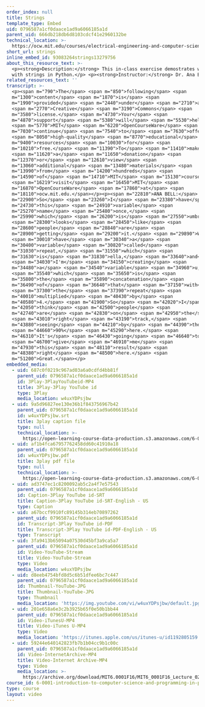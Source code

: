 ```yaml
---
order_index: null
title: Strings
template_type: Embed
uid: 0796587a1cf0daace1ad9a6066185a1d
parent_uid: 666db218db6d8103cdcf41e2960132be
technical_location: >-
  https://ocw.mit.edu/courses/electrical-engineering-and-computer-science/6-0001-introduction-to-computer-science-and-programming-in-python-fall-2016/in-class-questions-and-video-solutions/lecture-2/strings
short_url: strings
inline_embed_id: 93083264strings13279756
about_this_resource_text: >-
  <p><strong>Description:</strong> This in-class exercise demostrates working
  with strings in Python.</p> <p><strong>Instructor:</strong> Dr. Ana Bell</p>
related_resources_text: ''
transcript: >-
  <p><span m="790">The</span> <span m="850">following</span> <span
  m="1300">content</span> <span m="1870">is</span> <span
  m="1990">provided</span> <span m="2440">under</span> <span m="2710">a</span>
  <span m="2770">Creative</span> <span m="3190">Commons</span> <span
  m="3580">license.</span> <span m="4730">Your</span> <span
  m="4870">support</span> <span m="5380">will</span> <span m="5530">help</span>
  <span m="5770">MIT</span> <span m="6220">OpenCourseWare</span> <span
  m="7030">continue</span> <span m="7540">to</span> <span m="7630">offer</span>
  <span m="8050">high-quality</span> <span m="8770">educational</span> <span
  m="9400">resources</span> <span m="10030">for</span> <span
  m="10210">free.</span> <span m="11390">To</span> <span m="11410">make</span>
  <span m="11620">a</span> <span m="11650">donation</span> <span
  m="12370">or</span> <span m="12610">view</span> <span
  m="13060">additional</span> <span m="13480">materials</span> <span
  m="13990">from</span> <span m="14200">hundreds</span> <span
  m="14590">of</span> <span m="14710">MIT</span> <span m="15130">courses,</span>
  <span m="16219">visit</span> <span m="16450">MIT</span> <span
  m="16870">OpenCourseWare</span> <span m="17860">at</span> <span
  m="18110">ocw.mit.edu.</span></p><p><span m="22810">ANA BELL:</span> <span
  m="22900">So</span> <span m="23260">I</span> <span m="23380">have</span> <span
  m="24730">this</span> <span m="24910">variable</span> <span
  m="25270">name</span> <span m="25480">once,</span> <span
  m="25990">which</span> <span m="26200">is</span> <span m="27550">umbr--</span>
  <span m="28300">looks</span> <span m="28450">like</span> <span
  m="28600">people</span> <span m="28840">are</span> <span
  m="28900">getting</span> <span m="29200">it.</span> <span m="29890">We</span>
  <span m="30010">have</span> <span m="30340">a</span> <span
  m="30400">variable</span> <span m="30820">called</span> <span
  m="31030">repeat,</span> <span m="31550">which</span> <span
  m="31630">is</span> <span m="31830">ella,</span> <span m="33640">and</span>
  <span m="34030">I'm</span> <span m="34150">creating</span> <span
  m="34480">a</span> <span m="34540">variable</span> <span m="34960">u,</span>
  <span m="35540">which</span> <span m="35650">is</span> <span
  m="35800">the</span> <span m="35890">concatenation</span> <span
  m="36490">of</span> <span m="36640">that</span> <span m="37150">with</span>
  <span m="37300">the</span> <span m="37390">repeat</span> <span
  m="40010">multiplied</span> <span m="40430">by</span> <span
  m="40580">4.</span> <span m="41900">So</span> <span m="42020">I</span> <span
  m="42050">think</span> <span m="42500">people</span> <span
  m="42740">are</span> <span m="42830">on</span> <span m="42950">the</span>
  <span m="43010">right</span> <span m="43190">track,</span> <span
  m="43880">seeing</span> <span m="44210">by</span> <span m="44390">the</span>
  <span m="44660">90%</span> <span m="45290">here.</span> <span
  m="46310">It's</span> <span m="46430">going</span> <span m="46640">to</span>
  <span m="46700">give</span> <span m="46910">me</span> <span
  m="47930">this</span> <span m="48110">result</span> <span
  m="48380">right</span> <span m="48500">here.</span> <span
  m="51200">Great.</span></p>
embedded_media:
  - uid: 687c0f0219c967ad03a6a0cdfd4bb81f
    parent_uid: 0796587a1cf0daace1ad9a6066185a1d
    id: 3Play-3PlayYouTubeid-MP4
    title: 3Play-3Play YouTube id
    type: 3Play
    media_location: w4uxYDPsjbw
  - uid: 9a5d96827ee130e36b1f843756967b42
    parent_uid: 0796587a1cf0daace1ad9a6066185a1d
    id: w4uxYDPsjbw.srt
    title: 3play caption file
    type: null
    technical_location: >-
      https://open-learning-course-data-production.s3.amazonaws.com/6-0001-introduction-to-computer-science-and-programming-in-python-fall-2016/9a5d96827ee130e36b1f843756967b42_w4uxYDPsjbw.srt
  - uid: af1b4fca67957762458dd60c41910a18
    parent_uid: 0796587a1cf0daace1ad9a6066185a1d
    id: w4uxYDPsjbw.pdf
    title: 3play pdf file
    type: null
    technical_location: >-
      https://open-learning-course-data-production.s3.amazonaws.com/6-0001-introduction-to-computer-science-and-programming-in-python-fall-2016/af1b4fca67957762458dd60c41910a18_w4uxYDPsjbw.pdf
  - uid: ad3747ec1c8200092ab5c2a4f7e57543
    parent_uid: 0796587a1cf0daace1ad9a6066185a1d
    id: Caption-3Play YouTube id-SRT
    title: Caption-3Play YouTube id-SRT-English - US
    type: Caption
  - uid: a67bccf9910fc89145b314eb70897262
    parent_uid: 0796587a1cf0daace1ad9a6066185a1d
    id: Transcript-3Play YouTube id-PDF
    title: Transcript-3Play YouTube id-PDF-English - US
    type: Transcript
  - uid: 3fa9413b65094a07530d45bf3a9ca5a7
    parent_uid: 0796587a1cf0daace1ad9a6066185a1d
    id: Video-YouTube-Stream
    title: Video-YouTube-Stream
    type: Video
    media_location: w4uxYDPsjbw
  - uid: d8eeb4754bfd8d5c6b51dfee6bc7c447
    parent_uid: 0796587a1cf0daace1ad9a6066185a1d
    id: Thumbnail-YouTube-JPG
    title: Thumbnail-YouTube-JPG
    type: Thumbnail
    media_location: 'https://img.youtube.com/vi/w4uxYDPsjbw/default.jpg'
  - uid: 201e658a6e3c2b3925b65f0e50b1bb44
    parent_uid: 0796587a1cf0daace1ad9a6066185a1d
    id: Video-iTunesU-MP4
    title: Video-iTunes U-MP4
    type: Video
    media_location: 'https://itunes.apple.com/us/itunes-u/id1192805159'
  - uid: 59244e640142823fb7b1b04cc9b1c00c
    parent_uid: 0796587a1cf0daace1ad9a6066185a1d
    id: Video-InternetArchive-MP4
    title: Video-Internet Archive-MP4
    type: Video
    media_location: >-
      https://archive.org/download/MIT6.0001F16/MIT6_0001F16_Lecture_02_exercise_01_300k.mp4
course_id: 6-0001-introduction-to-computer-science-and-programming-in-python-fall-2016
type: course
layout: video
---
```

